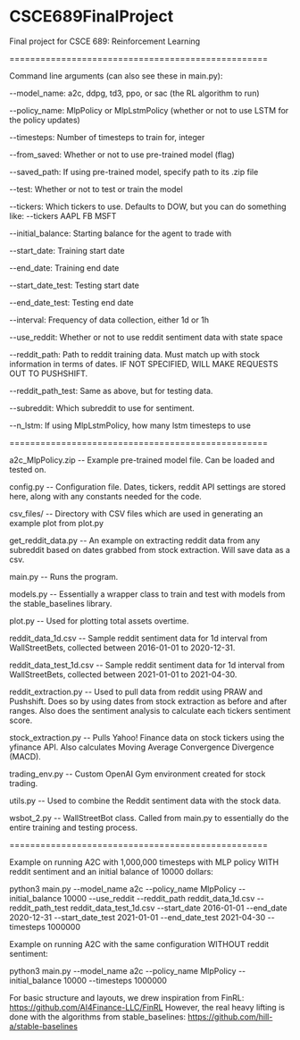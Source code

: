 # CSCE689FinalProject
Final project for CSCE 689: Reinforcement Learning

==================================================

Command line arguments (can also see these in main.py):

--model_name: a2c, ddpg, td3, ppo, or sac (the RL algorithm to run)

--policy_name: MlpPolicy or MlpLstmPolicy (whether or not to use LSTM for the policy updates)

--timesteps: Number of timesteps to train for, integer

--from_saved: Whether or not to use pre-trained model (flag)

--saved_path: If using pre-trained model, specify path to its .zip file

--test: Whether or not to test or train the model

--tickers: Which tickers to use. Defaults to DOW, but you can do something like: --tickers AAPL FB MSFT

--initial_balance: Starting balance for the agent to trade with

--start_date: Training start date

--end_date: Training end date

--start_date_test: Testing start date

--end_date_test: Testing end date

--interval: Frequency of data collection, either 1d or 1h

--use_reddit: Whether or not to use reddit sentiment data with state space

--reddit_path: Path to reddit training data. Must match up with stock information in terms of dates. IF NOT SPECIFIED, WILL MAKE REQUESTS OUT TO PUSHSHIFT.

--reddit_path_test: Same as above, but for testing data.

--subreddit: Which subreddit to use for sentiment.

--n_lstm: If using MlpLstmPolicy, how many lstm timesteps to use

==================================================

a2c_MlpPolicy.zip -- Example pre-trained model file. Can be loaded and tested on.

config.py --  Configuration file. Dates, tickers, reddit API settings are stored here, along with any constants needed for the code.

csv_files/ -- Directory with CSV files which are used in generating an example plot from plot.py

get_reddit_data.py -- An example on extracting reddit data from any subreddit based on dates grabbed from stock extraction. Will save data as a csv.

main.py -- Runs the program.

models.py -- Essentially a wrapper class to train and test with models from the stable_baselines library.

plot.py -- Used for plotting total assets overtime.

reddit_data_1d.csv -- Sample reddit sentiment data for 1d interval from WallStreetBets, collected between 2016-01-01 to 2020-12-31.

reddit_data_test_1d.csv -- Sample reddit sentiment data for 1d interval from WallStreetBets, collected between 2021-01-01 to 2021-04-30.

reddit_extraction.py -- Used to pull data from reddit using PRAW and Pushshift. Does so by using dates from stock extraction as before and after ranges. Also does the sentiment analysis to calculate each tickers sentiment score.

stock_extraction.py -- Pulls Yahoo! Finance data on stock tickers using the yfinance API. Also calculates Moving Average Convergence Divergence (MACD).

trading_env.py -- Custom OpenAI Gym environment created for stock trading.

utils.py -- Used to combine the Reddit sentiment data with the stock data.

wsbot_2.py -- WallStreetBot class. Called from main.py to essentially do the entire training and testing process.

==================================================

Example on running A2C with 1,000,000 timesteps with MLP policy WITH reddit sentiment and an initial balance of 10000 dollars:

python3 main.py --model_name a2c --policy_name MlpPolicy --initial_balance 10000 --use_reddit --reddit_path reddit_data_1d.csv --reddit_path_test reddit_data_test_1d.csv --start_date 2016-01-01 --end_date 2020-12-31 --start_date_test 2021-01-01 --end_date_test 2021-04-30 --timesteps 1000000

Example on running A2C with the same configuration WITHOUT reddit sentiment:

python3 main.py --model_name a2c --policy_name MlpPolicy --initial_balance 10000 --timesteps 1000000

For basic structure and layouts, we drew inspiration from FinRL: https://github.com/AI4Finance-LLC/FinRL
However, the real heavy lifting is done with the algorithms from stable_baselines: https://github.com/hill-a/stable-baselines
